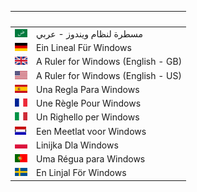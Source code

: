 

&nbsp; | &nbsp;
------ | ----- 
|[![عربي](/images/flags/ar.png)](https://www.mycompany.com) | مسطرة لنظام ويندوز - عربي 
|[![Deutsch](/images/flags/de.png)](/languages/de/README.md) | Ein Lineal Für Windows
|[![English-GB](/images/flags/en-GB.png)](/languages/en-GB/README.md) | A Ruler for Windows (English - GB)
|[![English-US](/images/flags/en-US.png)](/languages/en-US/README.md) | A Ruler for Windows (English - US)
|[![Español](/images/flags/es.png)](/languages/es/README.md) | Una Regla Para Windows
|[![Français](/images/flags/fr.png)](/languages/fr/README.md) | Une Règle Pour Windows
|[![Italiano](/images/flags/it.png)](/languages/it/README.md) | Un Righello per Windows
|[![Nederlands](/images/flags/nl.png)](/languages/nl/README.md) | Een Meetlat voor Windows
|[![Polski](/images/flags/pl.png)](/languages/pl/README.md) | Linijka Dla Windows
|[![Português](/images/flags/pt.png)](/languages/pt/README.md) | Uma Régua para Windows
|[![Svenska](/images/flags/sv.png)](/languages/sv/README.md) | En Linjal För Windows
